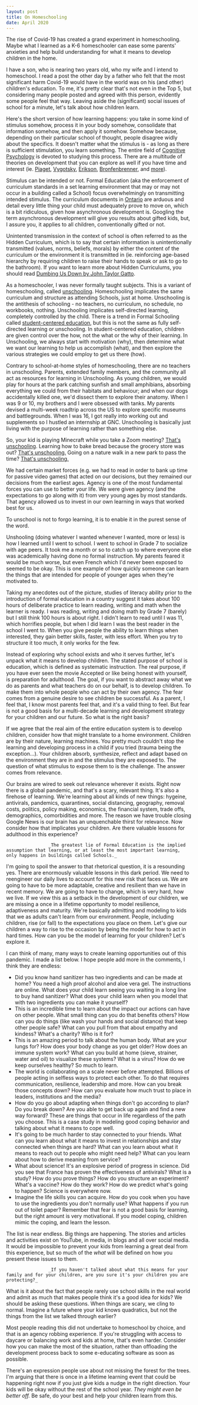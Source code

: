 ```yaml
---
layout: post
title: On Homeschooling
date: April 2020
---
```

The rise of Covid-19 has created a grand experiment in homeschooling. Maybe what I learned as a K-6 homeschooler can ease some parents' anxieties and help build understanding for what it means to develop children in the home.

I have a son, who is nearing two years old, who my wife and I intend to homeschool. I read a post the other day by a father who felt that the most significant harm Covid-19 would have in the world was on his (and other) children's education. To me, it's pretty clear that's not even in the Top 5, but considering many people posted and agreed with this person, evidently some people feel that way. Leaving aside the (significant) social issues of school for a minute, let's talk about how children learn.

Here's the short version of how learning happens: you take in some kind of stimulus somehow, process it in your body somehow, consolidate that information somehow, and then apply it somehow. Somehow because, depending on their particular school of thought, people disagree widly about the specifics. It doesn't matter what the stimulus is - as long as there is sufficient stimulation, you learn something. The entire field of [Cognitive Psychology](https://en.wikipedia.org/wiki/Cognitive_psychology) is devoted to studying this process. There are a multitude of theories on development that you can explore as well if you have time and interest (ie. [Piaget](https://en.wikipedia.org/wiki/Jean_Piaget#Theory), [Vygotsky](https://en.wikipedia.org/wiki/Lev_Vygotsky#Life_and_scientific_legacy), [Erikson](https://en.wikipedia.org/wiki/Erik_Erikson#Theories_of_development_and_the_ego), [Bronfenbrenner](https://en.wikipedia.org/wiki/Ecological_systems_theory), and [more](https://en.wikipedia.org/wiki/Developmental_psychology#Theories)).

Stimulus can be intended or not. Formal Education (aka the enforcement of curriculum standards in a set learning environment that may or may not occur in a building called a School) focus overwhelmingly on transmitting intended stimulus. The curriculum documents in [Ontario](http://www.edu.gov.on.ca/eng/teachers/curriculum.html) are arduous and detail every little thing your child must adequately prove to move on, which is a bit ridiculous, given how asynchronous development is. Googling the term asynchronous development will give you results about gifted kids, but, I assure you, it applies to all children, conventionally gifted or not.

Unintented transmission in the context of school is often referred to as the Hidden Curriculum, which is to say that certain information is unintentionally transmitted (values, norms, beliefs, morals) by either the content of the curriculum or the environment it is transmitted in (ie. reinforcing age-based hierarchy by requiring children to raise their hands to speak or ask to go to the bathroom). If you want to learn more about Hidden Curriculums, you should read [Dumbing Us Down by John Taylor Gatto](https://www.amazon.ca/Dumbing-Down-Anniversary-Curriculum-Compulsory/dp/0865718547/ref=sr_1_1?keywords=dumbing+us+down&qid=1584811512&sr=8-1).

As a homeschooler, I was never formally taught subjects. This is a variant of homeschooling, called [unschooling](https://en.wikipedia.org/wiki/Unschooling). Homeschooling implicates the same curriculum and structure as attending Schools, just at home. Unschooling is the antithesis of schooling - no teachers, no curriculum, no schedule, no workbooks, nothing. Unschooling implicates self-directed learning, completely controlled by the child. There is a trend in Formal Schooling called [student-centered education](https://en.wikipedia.org/wiki/Student-centred_learning), but this is not the same as fully self-directed learning or unschooling. In student-centered education, children are given control over the how, not the what or the why of their learning. In Unschooling, we always start with motivation (why), then determine what we want our learning to help us accomplish (what), and then explore the various strategies we could employ to get us there (how).

Contrary to school-at-home styles of homeschooling, there are no teachers in unschooling. Parents, extended family members, and the community all act as resources for learning in Unschooling. As young children, we would play for hours at the park catching sunfish and small amphibians, absorbing everything we could from their habitats and behaviour; and when our dogs accidentally killed one, we'd dissect them to explore their anatomy. When I was 9 or 10, my brothers and I were obsessed with tanks. My parents devised a multi-week roadtrip across the US to explore specific museums and battlegrounds. When I was 16, I got really into working out and supplements so I hustled an internship at GNC. Unschooling is basically just living with the purpose of learning rather than something else.

So, your kid is playing Minecraft while you take a Zoom meeting? [That's unschooling](https://unschoolingmom2mom.com/embracing-minecraft/). Learning how to bake bread because the grocery store was out? [That's unschooling.](https://www.ot-mom-learning-activities.com/baking-with-kids.html) Going on a nature walk in a new park to pass the time? [That's unschooling.](https://momjeanz.com/2013/07/24/unschooling-nature-walk/)

We had certain market forces (e.g. we had to read in order to bank up time for passive video games) that acted on our decisions, but they remained our decisions from the earliest ages. Agency is one of the most fundamental forces you can use to better your life. We were given agency (and the expectations to go along with it) from very young ages by most standards. That agency allowed us to invest in our own learning in ways that worked best for us.

To unschool is not to forgo learning, it is to enable it in the purest sense of the word.

Unshooling (doing whatever I wanted whenever I wanted, more or less) is how I learned until I went to school. I went to school in Grade 7 to socialize with age peers. It took me a month or so to catch up to where everyone else was academically having done no formal instruction. My parents feared it would be much worse, but even French which I'd never been exposed to seemed to be okay. This is one example of how quickly someone can learn the things that are intended for people of younger ages when they're motivated to.

Taking my anecdotes out of the picture, studies of literacy ability prior to the introduction of formal education in a country suggest it takes about 100 hours of deliberate practice to learn reading, writing and math when the learner is ready. I was reading, writing and doing math by Grade 7 (barely) but I still think 100 hours is about right. I didn't learn to read until I was 11, which horrifies people, but when I did learn I was the best reader in the school I went to. When you give people the ability to learn things when interested, they gain better skills, faster, with less effort. When you try to structure it too much, it only works for the few.

Instead of exploring why school exists and who it serves further, let's unpack what it means to develop children. The stated purpose of school is education, which is defined as systematic instruction. The real purpose, if you have ever seen the movie Accepted or like being honest with yourself, is preparation for adulthood. The goal, if you want to abstract away what we do as parents and what teachers do on our behalf, is to develop children. To make them into whole people who can act by their own agency. The fear comes from a genuine desire to see children be successful. As a parent, I feel that, I know most parents feel that, and it's a valid thing to feel. But fear is not a good basis for a multi-decade learning and development strategy for your children and our future. So what is the right basis?

If we agree that the real aim of the entire education system is to develop children, consider how that might translate to a home environment. Children are by their nature, learning machines. You pretty much couldn't stop the learning and developing process in a child if you tried (trauma being the exception...). Your children absorb, synthesize, reflect and adapt based on the environment they are in and the stimulus they are exposed to. The question of what stimulus to expose them to is the challenge. The answer comes from relevance.

Our brains are wired to seek out relevance wherever it exists. Right now there is a global pandemic, and that's a scary, relevant thing. It's also a firehose of learning. We're learning about all kinds of new things: hygeine, antivirals, pandemics, quarantines, social distancing, geography, removal costs, politics, policy making, economics, the financial system, trade offs, demographics, comorbidities and more. The reason we have trouble closing Google News is our brain has an unquenchable thirst for relevance. Now consider how that implicates your children. Are there valuable lessons for adulthood in this experience?


                    _The greatest lie of Formal Education is the implied assumption that learning, or at least the most important learning, only happens in buildings called Schools._

I'm going to spoil the answer to that rhetorical question, it is a resounding yes. There are enormously valuable lessons in this dark period. We need to reengineer our daily lives to account for this new risk that faces us. We are going to have to be more adaptable, creative and resilient than we have in recent memory. We are going to have to change, which is very hard, how we live. If we view this as a setback in the development of our children, we are missing a once in a lifetime opportunity to model resilience, adaptiveness and maturity. We're basically admitting and modeling to kids that we as adults can't learn from our environment. People, including children, rise (or fall) to the expectations you place on them. Let's give our children a way to rise to the occasion by being the model for how to act in hard times. How can you be the model of learning for your children? Let's explore it.

I can think of many, many ways to create learning opportunities out of this pandemic. I made a list below. I hope people add more in the comments, I think they are endless:



* Did you know hand sanitizer has two ingredients and can be made at home? You need a high proof alcohol and aloe vera gel. The instructions are online. What does your child learn seeing you waiting in a long line to buy hand sanitizer? What does your child learn when you model that with two ingredients you can make it yourself?
* This is an incredible time to learn about the impact our actions can have on other people. What small thing can you do that benefits others? How can you do things (like wash your hands and social distance) that keep other people safe? What can you pull from that about empathy and kindess? What's a charity? Who is it for?
* This is an amazing period to talk about the human body. What are your lungs for? How does your body change as you get older? How does an immune system work? What can you build at home (sieve, strainer, water and oil) to visualize these systems? What is a virus? How do we keep ourselves healthy? So much to learn.
* The world is collaborating on a scale never before attempted. Billions of people acting in selfless ways to protect each other. To do that requires communication, resilience, leadership and more. How can you break those concepts down? How can you evaluate how much trust to place in leaders, institutions and the media?
* How do you go about adapting when things don't go according to plan? Do you break down? Are you able to get back up again and find a new way forward? These are things that occur in life regardless of the path you choose. This is a case study in modeling good coping behavior and talking about what it means to cope well.
* It's going to be much harder to stay connected to your friends. What can you learn about what it means to invest in relationships and stay connected when things are hard? What can you learn about what it means to reach out to people who might need help? What can you learn about how to derive meaning from service?
* What about science! It's an explosive period of progress in science. Did you see that France has proven the effectiveness of antivirals? What is a study? How do you prove things? How do you structure an experiment? What's a vaccine? How do they work? How do we predict what's going to happen? Science is everywhere now.
* Imagine the life skills you can acquire. How do you cook when you have to use the ingredients you don't normally use? What happens if you run out of toilet paper? Remember that fear is not a good basis for learning, but the right amount is very motivational. If you model coping, children mimic the coping, and learn the lesson.

The list is near endless. Big things are happening. The stories and articles and activities exist on YouTube, in media, in blogs and all over social media. It would be impossible to prevent your kids from learning a great deal from this experience, but so much of the _what_ will be defined on how you present these issues to them.


                    _If you haven't talked about what this means for your family and for your children, are you sure it's your children you are protecting?_

What is it about the fact that people rarely use school skills in the real world and admit as much that makes people think it's a good idea for kids? We should be asking these questions. When things are scary, we cling to normal. Imagine a future where your kid knows quadratics, but not the things from the list we talked through earlier?

Most people reading this did not undertake to homeschool by choice, and that is an agency robbing experience. If you're struggling with access to daycare or balancing work and kids at home, that's even harder. Consider how you can make the most of the situation, rather than offloading the development process back to some e-educating software as soon as possible.

There's an expression people use about not missing the forest for the trees. I'm arguing that there is once in a lifetime learning event that could be happening right now if you just give kids a nudge in the right direction. Your kids will be okay without the rest of the school year. _They might even be better off._ Be safe, do your best and help your children learn from this.
